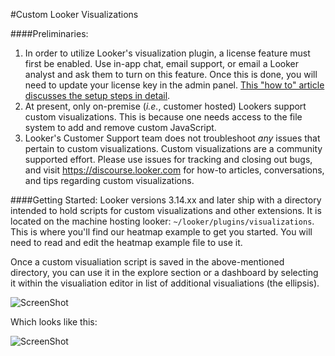 #Custom Looker Visualizations

####Preliminaries:
1. In order to utilize Looker's visualization plugin, a license feature must first be enabled. Use in-app chat, email support, or email a Looker analyst and ask them to turn on this feature. Once this is done, you will need to update your license key in the admin panel. [This "how to" article discusses the setup steps in detail](https://discourse.looker.com/t/how-to-make-custom-visualizations-3-16-requires-javascript-self-hosting).
2. At present, only on-premise (*i.e.*, customer hosted) Lookers support custom visualizations. This is because one needs access to the file system to add and remove custom JavaScript.
3. Looker's Customer Support team does not troubleshoot *any* issues that pertain to custom visualizations. Custom visualizations are a community supported effort. Please use issues for tracking and closing out bugs, and visit https://discourse.looker.com for how-to articles, conversations, and tips regarding custom visualizations.

####Getting Started:
Looker versions 3.14.xx and later ship with a directory intended to hold scripts for custom visualizations and other extensions. It is located on the machine hosting looker: ```~/looker/plugins/visualizations```. This is where you'll find our heatmap example to get you started. You will need to read and edit the heatmap example file to use it.

Once a custom visualiation script is saved in the above-mentioned directory, you can use it in the explore section or a dashboard by selecting it within the visualiation editor in list of additional visualiations (the ellipsis).

![ScreenShot](http://s13.postimg.org/hg3h4fdjb/location.jpg?raw=true)

Which looks like this:

![ScreenShot](https://s8.postimg.org/n87cxkbid/Screen_Shot_2015-03-25_at_8.21.59_AM.png)
